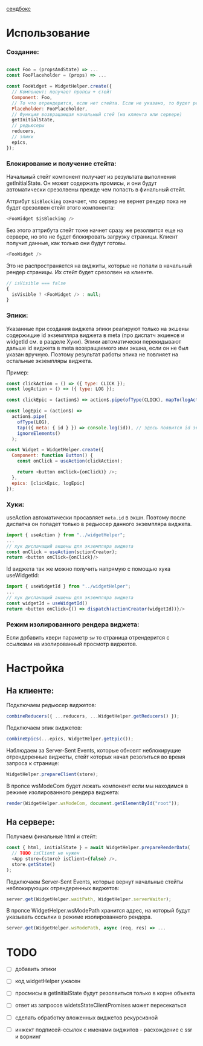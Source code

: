 [сендбокс](https://codesandbox.io/s/ssr-widgets-proto-0rlx2)

# Использование

### Создание:

```js

const Foo = (propsAndState) => ...
const FooPlaceholder = (props) => ...

const FooWidget = WidgetHelper.create({
  // Компонент; получает пропсы + стейт
  Component: Foo,
  // То что отрендерится, если нет стейта. Если не указано, то будет рендериться Component только с пропсами
  Placeholder: FooPlaceholder,
  // Функция возвращающая начальный стей (на клиента или сервере)
  getInitialState,
  // редьюсеры
  reducers,
  // эпики
  epics,
});
```

### Блокирование и получение стейта:

Начальный стейт компонент получает из результата выполнения getInitialState. Он может содержать промисы, и они будут автоматически срезолвены прежде чем попасть в финальный стейт.

Аттрибут `$isBlocking` означает, что сервер не вернет рендер пока не будет срезолвен стейт этого компонента:

```js
<FooWidget $isBlocking />
```

Без этого аттрибута стейт тоже начнет сразу же резолвится еще на сервере, но это не будет блокировать загрузку страницы. Клиент получит данные, как только они будут готовы.

```js
<FooWidget />
```

Это не распространяется на виджиты, которые не попали в начальный рендер страницы. Их стейт будет срезолвен на клиенте.

```js
// isVisible === false
{
  isVisible ? <FooWidget /> : null;
}
```

### Эпики:

Указанные при создания виджета эпики реагируют только на экшены содержищие id экземпляра виджета в meta (про диспатч экшенов и widgetId см. в разделе Хуки). Эпики автоматически перекидывают дальше id виджета в meta возвращаемого ими экшна, если он не был указан вручную. Поэтому результат работы эпика не повлияет на остальные экземпляры виджета.

Пример:

```js
const clickAction = () => ({ type: CLICK });
const logAction = () => ({ type: LOG });

const clickEpic = (action$) => action$.pipe(ofType(CLICK), mapTo(logAction()));

const logEpic = (action$) =>
  action$.pipe(
    ofType(LOG),
    tap(({ meta: { id } }) => console.log(id)), // здесь появится id экземпляра виджета
    ignoreElements()
  );

const Widget = WidgetHelper.create({
  Component: function Button() {
    const onClick = useAction(clickAction);

    return <button onClick={onClick)} />;
  },
  epics: [clickEpic, logEpic]
});
```

### Хуки:

useAction автоматически просавляет `meta.id` в экшн. Поэтому после диспатча он попадет только в редьюсер данного экземпляра виджета.

```js
import { useAction } from "../widgetHelper";
...
// хук диспачащий акшены для экземпляра виджета
const onClick = useAction(sctionCreator);
return <button onClick={onClick}/>
```

Id виджета так же можно получить напрямую с помощью хука useWidgetId:

```js
import { useWidgetId } from "../widgetHelper";
...
// хук диспачащий акшены для экземпляра виджета
const widgetId = useWidgetId()
return <button onClick={() => dispatch(actionCreator(widgetId))}/>
```

### Режим изолированного рендера виджета:

Если добавить квери параметр `sw` то страница отрендерится с ссылками на изолированный просмотр виджетов.

# Настройка

## На клиенте:

Подключаем редьюсер виджетов:

```js
combineReducers({ ...reducers, ...WidgetHelper.getReducers() });
```

Подключаем эпик виджетов:

```js
combineEpics(...epics, WidgetHelper.getEpic());
```

Наблюдаем за Server-Sent Events, которые обновят неблокирущие отрендеренные виджеты, стейт которых начал резолиться во время запроса к странице:

```js
WidgetHelper.prepareClient(store);
```

В пропсе wsModeCom будет лежать компонент если мы находимся в режиме изолированного рендера виджета:

```js
render(WidgetHelper.wsModeCom, document.getElementById("root"));
```

## На сервере:

Получаем финальные html и стейт:

```js
const { html, initialState } = await WidgetHelper.prepareRenderData(
  // TODO isClient не нужен
  <App store={store} isClient={false} />,
  store.getState()
);
```

Подключаем Server-Sent Events, которые вернут начальные стейты неблокирующих отрендеренных виджетов:

```js
server.get(WidgetHelper.waitPath, WidgetHelper.serverWaiter);
```

В пропсе WidgetHelper.wsModePath хранится адрес, на который будут указывать сссылки в режиме изолированного рендера.

```js
server.get(WidgetHelper.wsModePath, async (req, res) => ...
```

# TODO

- [ ] добавить эпики

- [ ] код widgetHelper ужасен
- [ ] просмисы в getInitialState будут резолвиться только в корне объекта
- [ ] ответ из запросов widetsStateClientPromises может пересекаться
- [ ] сделать обработку вложенных виджетов рекурсивной
- [ ] инжект подписей-ссылок с именами виджитов - расхождение с ssr и ворнинг
